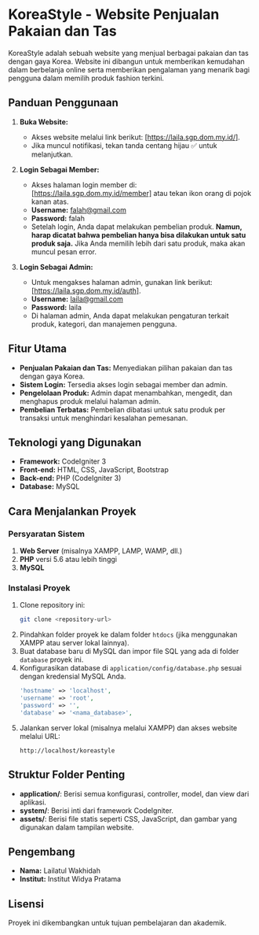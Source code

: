 # KoreaStyle - Website Penjualan Pakaian dan Tas

KoreaStyle adalah sebuah website yang menjual berbagai pakaian dan tas dengan gaya Korea. Website ini dibangun untuk memberikan kemudahan dalam berbelanja online serta memberikan pengalaman yang menarik bagi pengguna dalam memilih produk fashion terkini.


## Panduan Penggunaan

1. **Buka Website:**
   - Akses website melalui link berikut: [https://laila.sgp.dom.my.id/].
   - Jika muncul notifikasi, tekan tanda centang hijau ✅ untuk melanjutkan.

2. **Login Sebagai Member:**
   - Akses halaman login member di: [https://laila.sgp.dom.my.id/member] atau tekan ikon orang di pojok kanan atas.
   - **Username:** falah@gmail.com
   - **Password:** falah
   - Setelah login, Anda dapat melakukan pembelian produk. **Namun, harap dicatat bahwa pembelian hanya bisa dilakukan untuk satu produk saja.** Jika Anda memilih lebih dari satu produk, maka akan muncul pesan error.

3. **Login Sebagai Admin:**
   - Untuk mengakses halaman admin, gunakan link berikut: [https://laila.sgp.dom.my.id/auth].
   - **Username:** laila@gmail.com
   - **Password:** laila
   - Di halaman admin, Anda dapat melakukan pengaturan terkait produk, kategori, dan manajemen pengguna.

## Fitur Utama
- **Penjualan Pakaian dan Tas:** Menyediakan pilihan pakaian dan tas dengan gaya Korea.
- **Sistem Login:** Tersedia akses login sebagai member dan admin.
- **Pengelolaan Produk:** Admin dapat menambahkan, mengedit, dan menghapus produk melalui halaman admin.
- **Pembelian Terbatas:** Pembelian dibatasi untuk satu produk per transaksi untuk menghindari kesalahan pemesanan.

## Teknologi yang Digunakan
- **Framework:** CodeIgniter 3
- **Front-end:** HTML, CSS, JavaScript, Bootstrap
- **Back-end:** PHP (CodeIgniter 3)
- **Database:** MySQL

## Cara Menjalankan Proyek

### Persyaratan Sistem
1. **Web Server** (misalnya XAMPP, LAMP, WAMP, dll.)
2. **PHP** versi 5.6 atau lebih tinggi
3. **MySQL**

### Instalasi Proyek
1. Clone repository ini:
    ```bash
    git clone <repository-url>
    ```
2. Pindahkan folder proyek ke dalam folder `htdocs` (jika menggunakan XAMPP atau server lokal lainnya).
3. Buat database baru di MySQL dan impor file SQL yang ada di folder `database` proyek ini.
4. Konfigurasikan database di `application/config/database.php` sesuai dengan kredensial MySQL Anda.
    ```php
    'hostname' => 'localhost',
    'username' => 'root',
    'password' => '',
    'database' => '<nama_database>',
    ```
5. Jalankan server lokal (misalnya melalui XAMPP) dan akses website melalui URL:
    ```
    http://localhost/koreastyle
    ```

## Struktur Folder Penting
- **application/**: Berisi semua konfigurasi, controller, model, dan view dari aplikasi.
- **system/**: Berisi inti dari framework CodeIgniter.
- **assets/**: Berisi file statis seperti CSS, JavaScript, dan gambar yang digunakan dalam tampilan website.

## Pengembang
- **Nama:** Lailatul Wakhidah
- **Institut:** Institut Widya Pratama

## Lisensi
Proyek ini dikembangkan untuk tujuan pembelajaran dan akademik.
